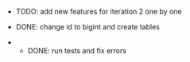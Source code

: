 - TODO: add new features for iteration 2 one by one


- DONE: change id to bigint and create tables
- - DONE: run tests and fix errors
